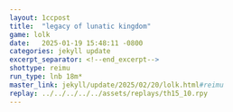 ```yaml
---
layout: 1ccpost
title:  "legacy of lunatic kingdom"
game: lolk
date:   2025-01-19 15:48:11 -0800
categories: jekyll update 
excerpt_separator: <!--end_excerpt-->
shottype: reimu
run_type: lnb 18m*
master_link: jekyll/update/2025/02/20/lolk.html#reimu
replay: ../../../../../assets/replays/th15_10.rpy
---
```

